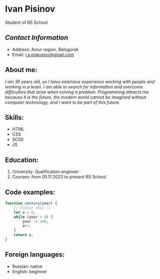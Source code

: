 # Ivan Pisinov

Student of RS School

## _Contact Information_

-   Address: Amur region, Belogorsk
-   Email: i.s.piskunov@gmail.com

## About me:

_I am 35 years old, so I have extensive experience working with people and working in a team. I am able to search for information and overcome difficulties that arise when solving a problem. Programming attracts me because it is the future, the modern world cannot be imagined without computer technology, and I want to be part of this future._

## Skills:

-   HTML
-   CSS
-   SCSS
-   JS

## Education:

1. University: Qualification engineer
2. Courses: from 05.11.2023 to present RS School

## Code examples:

```javascript
function century(year) {
    // Finish this :)
    let a = 0;
    while (year > 0) {
        year -= 100;
        a++;
    }
    return a;
}
```

## Foreign languages:

-   Russian: native
-   English: beginner
